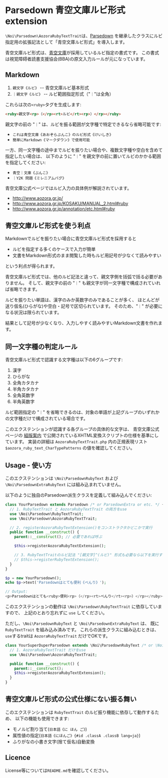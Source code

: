 Parsedown 青空文庫ルビ形式extension
====
`\Noi\Parsedown\AozoraRubyTextTrait`は、[Parsedown](http://parsedown.org)
を継承したクラスにルビ指定用の拡張記法として「青空文庫ルビ形式」を導入します。

青空文庫ルビ形式は、[青空文庫](http://www.aozora.gr.jp)が採用しているルビ指定の書式です。
この書式は視覚障碍者読書支援協会(BBA)の原文入力ルールが元になっています。


Markdown
----

  1. `親文字《ルビ》`   -- 青空文庫ルビ基本形式
  2. `｜親文字《ルビ》` -- ルビ範囲指定形式（"`｜`"は全角）

これらは次の`<ruby>`タグを生成します:

```html
<ruby>親文字<rp>（</rp><rt>ルビ</rt><rp>）</rp></ruby>
```

親文字の前の "`｜`" は、ルビを振る範囲が文字種で特定できるなら省略可能です:

  * `これは青空文庫《あおぞらぶんこ》のルビ形式《けいしき》`
  * `簡単にMarkdown《マークダウン》で使用可能`

一方、同一文字種の途中までルビを振りたい場合や、複数文字種や空白を含めて指定したい場合は、
以下のように "`｜`" を親文字の前に置いてルビのかかる範囲を指定してください:

  * `青空｜文庫《ぶんこ》`
  * `｜Y2K 問題《ミレニアムバグ》`

青空文庫公式ページではルビ入力の具体例が解説されています。

  * <http://www.aozora.gr.jp/>
  * <http://www.aozora.gr.jp/KOSAKU/MANUAL_2.html#ruby>
  * <http://www.aozora.gr.jp/annotation/etc.html#ruby>


青空文庫ルビ形式を使う利点
----
Markdownでルビを振りたい場合に青空文庫ルビ形式を採用すると

  * ルビを指定する多くのケースで入力が簡単
  * 文書をMarkdown形式のまま閲覧した時もルビ用記号が少なくて読みやすい

という利点が得られます。

青空文庫ルビ形式では、他のルビ記法と違って、親文字側を括弧で括る必要がありません。
そして、親文字の前の "`｜`" も親文字が同一文字種で構成されていれば省略できます。

ルビを振りたい単語は、漢字のみか英数字のみであることが多く、
ほとんどが送り仮名(ひらがな)や空白・記号で区切られています。
そのため、"`｜`" が必要になる状況は限られています。

結果として記号が少なくなり、入力しやすく読みやすいMarkdown文書を作れます。


同一文字種の判定ルール
----
青空文庫ルビ形式で認識する文字種は以下の6グループです:

  1. 漢字
  2. ひらがな
  3. 全角カタカナ
  4. 半角カタカナ
  5. 全角英数字
  6. 半角英数字

ルビ範囲指定の "`｜`" を省略できるのは、対象の単語が上記グループのいずれかの文字種だけで構成されている場合です。

このエクステンションが認識する各グループの具体的な文字は、
青空文庫公式ページの [組版案内](http://kumihan.aozora.gr.jp/)
で公開されているXHTML変換スクリプトの仕様を基準にしています。
実装の詳細は `AozoraRubyTextTrait.php` 内の正規表現リスト
`$aozora_ruby_text_CharTypePatterns` の値を確認してください。


Usage - 使い方
----

このエクステンションは `\Noi\ParsedownRubyText` および `\Noi\ParsedownExtraRubyText`
には組み込まれていません。

以下のように独自のParsedown派生クラスを定義して組み込んでください:

```php
class YourParsedown extends Parsedown /* or ParsedownExtra or etc. */ {
  // 1. RubyTextTrait と AozoraRubyTextTrait の両方をuse
  use \Noi\Parsedown\RubyTextTrait;
  use \Noi\Parsedown\AozoraRubyTextTrait;

  // 2. registerAozoraRubyTextExtension()をコンストラクタかどこかで実行
  public function __construct() {
    parent::__construct(); // 必要であれば呼ぶ

    $this->registerAozoraRubyTextExtension();

    // 3. RubyTextTraitのルビ記法 "[親文字]^(ルビ)" 形式も必要なら以下を実行する
    // $this->registerRubyTextExtension();
  }
}

$p = new YourParsedown();
echo $p->text('Parsedownはとても便利《べんり》');

// Output:
<p>Parsedownはとても<ruby>便利<rp>（</rp><rt>べんり</rt><rp>）</rp></ruby></p>
```

このエクステンションの動作は `\Noi\Parsedown\RubyTextTrait` に依存していますので、
上記のとおり忘れずに `use` してください。

ただし、`\Noi\ParsedownRubyText` と `\Noi\ParsedownExtraRubyText` は、
既に `RubyTextTrait` を組み込み済みです。
これらの派生クラスに組み込むときは、`use`するtraitは `AozoraRubyTextTrait` だけでOKです。

```php
class YourSuperDuperParsedown extends \Noi\ParsedownRubyText /* or \Noi\ParsedownExtraRubyText */ {
  // 1. AozoraRubyTextTrait だけをuse
  use \Noi\Parsedown\AozoraRubyTextTrait;

  public function __construct() {
    parent::__construct();
    $this->registerAozoraRubyTextExtension();
  }
}
```


青空文庫ルビ形式の公式仕様にない振る舞い
----
このエクステンションは `RubyTextTrait` のルビ振り機能に依存して動作するため、
以下の機能も使用できます:

  * モノルビ割り当て(`日本語《に ほん ご》`)
  * 属性値の指定(`日本語《にほんご》{#id .classA .classB lang=ja}`)
  * ふりがなの小書き文字(捨て仮名)自動変換


Licence
----
License等については`README.md`を確認してください。
